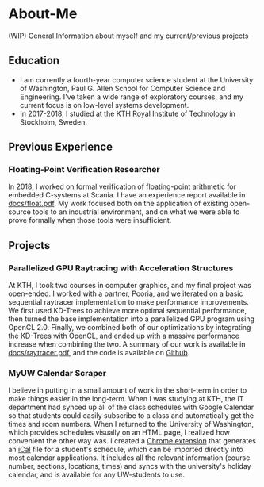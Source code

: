 # About-Me
(WIP)
General Information about myself and my current/previous projects

## Education
* I am currently a fourth-year computer science student at the University of Washington, Paul G. Allen School for Computer Science and Engineering. I've taken a wide range of exploratory courses, and my current focus is on low-level systems development.
* In 2017-2018, I studied at the KTH Royal Institute of Technology in Stockholm, Sweden.

## Previous Experience
### Floating-Point Verification Researcher
In 2018, I worked on formal verification of floating-point arithmetic for embedded C-systems at Scania. I have an experience report available in [docs/float.pdf](docs/float.pdf). My work focused both on the application of existing open-source tools to an industrial environment, and on what we were able to prove formally when those tools were insufficient.

## Projects
### Parallelized GPU Raytracing with Acceleration Structures
At KTH, I took two courses in computer graphics, and my final project was open-ended. I worked with a partner, Pooria, and we iterated on a basic sequential raytracer implementation to make performance improvements. We first used KD-Trees to achieve more optimal sequential performance, then turned the base implementation into a parallelized GPU program using OpenCL 2.0. Finally, we combined both of our optimizations by integrating the KD-Trees with OpenCL, and ended up with a massive performance increase when combining the two. A summary of our work is available in [docs/raytracer.pdf](docs/raytracer.pdf), and the code is available on [Github](https://github.com/Forrest-T/DH2323-raytracer).

### MyUW Calendar Scraper
I believe in putting in a small amount of work in the short-term in order to make things easier in the long-term. When I was studying at KTH, the IT department had synced up all of the class schedules with Google Calendar so that students could easily subscribe to a class and automatically get the times and room numbers. When I returned to the University of Washington, which provides schedules visually on an HTML page, I realized how convenient the other way was. I created a [Chrome extension](https://github.com/Forrest-T/MyUW-Calendar) that generates an [iCal](https://www.ietf.org/rfc/rfc2445.txt) file for a student's schedule, which can be imported directly into most calendar applications. It includes all the relevant information (course number, sections, locations, times) and syncs with the university's holiday calendar, and is available for any UW-students to use.
